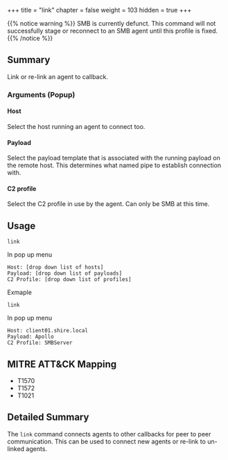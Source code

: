+++
title = "link"
chapter = false
weight = 103
hidden = true
+++

{{% notice warning %}}
SMB is currently defunct. This command will not successfully stage or reconnect to an SMB agent until this profile is fixed.
{{% /notice %}}

## Summary
Link or re-link an agent to callback.

### Arguments (Popup)
#### Host
Select the host running an agent to connect too.

#### Payload
Select the payload template that is associated with the running payload on the remote host. This determines what named pipe to establish connection with.

#### C2 profile
Select the C2 profile in use by the agent. Can only be SMB at this time.

## Usage
```
link
```
In pop up menu
```
Host: [drop down list of hosts]
Payload: [drop down list of payloads] 
C2 Profile: [drop down list of profiles]
```

Exmaple
```
link
```
In pop up menu
```
Host: client01.shire.local
Payload: Apollo
C2 Profile: SMBServer
```


## MITRE ATT&CK Mapping

- T1570
- T1572
- T1021

## Detailed Summary
The `link` command connects agents to other callbacks for peer to peer communication. This can be used to connect new agents or re-link to un-linked agents. 
